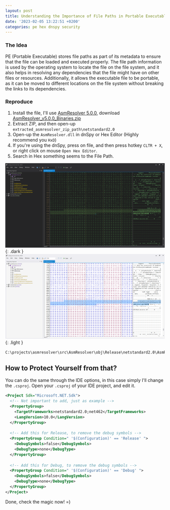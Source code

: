 ```yaml
---
layout: post
title: Understanding the Importance of File Paths in Portable Executables (PE)
date: '2023-02-05 13:22:51 +0200'
categories: pe hex dnspy security
---
```


### The Idea
PE (Portable Executable) stores file paths as part of its metadata to ensure that the file can be loaded and executed properly. The file path information is used by the operating system to locate the file on the file system, and it also helps in resolving any dependencies that the file might have on other files or resources. Additionally, it allows the executable file to be portable, as it can be moved to different locations on the file system without breaking the links to its dependencies.

### Reproduce
1. Install the file, I'll use [AsmResolver 5.0.0](https://github.com/Washi1337/AsmResolver/releases/tag/v5.0.0), download [AsmResolver_v5.0.0_Binaries.zip](https://github.com/Washi1337/AsmResolver/releases/download/v5.0.0/AsmResolver_v5.0.0_Binaries.zip)
2. Extract ZIP, and then open-up `extracted_asmresolver_zip_path\netstandard2.0`
3. Open-up the `AsmResolver.dll` in dnSpy or Hex Editor (Highly recommend you `HxD`)
4. If you're using the dnSpy, press on file, and then press hotkey `CLTR + X`, or right click on mouse `Open Hex Editor`.
5. Search in Hex something seems to the File Path.

![dnSpy Hex file path](/assets/images/understanding-the-importance-of-file-paths-in-portable-executables-pe/hex-path-to-pdb-dark.png){: .dark }
![dnSpy Hex file path](/assets/images/understanding-the-importance-of-file-paths-in-portable-executables-pe/hex-path-to-pdb-light.png){: .light }

```
C:\projects\asmresolver\src\AsmResolver\obj\Release\netstandard2.0\AsmResolver.pdb
```

## How to Protect Yourself from that?
You can do the same through the IDE options, in this case simply I'll change the `.csproj`. 
Open your `.csproj` of your IDE project, and edit it. 
```xml
<Project Sdk="Microsoft.NET.Sdk">
  <!-- Not important to add, just as example -->
  <PropertyGroup>
    <TargetFrameworks>netstandard2.0;net462</TargetFrameworks>
    <LangVersion>10.0</LangVersion>
  </PropertyGroup>

  <!-- Add this for Release, to remove the debug symbols -->
  <PropertyGroup Condition=" '$(Configuration)' == 'Release' ">
    <DebugSymbols>false</DebugSymbols>
    <DebugType>none</DebugType>
  </PropertyGroup>

  <!-- Add this for Debug, to remove the debug symbols -->
  <PropertyGroup Condition=" '$(Configuration)' == 'Debug' ">
    <DebugSymbols>false</DebugSymbols>
    <DebugType>none</DebugType>
  </PropertyGroup>
</Project>
```

Done, check the magic now! =)